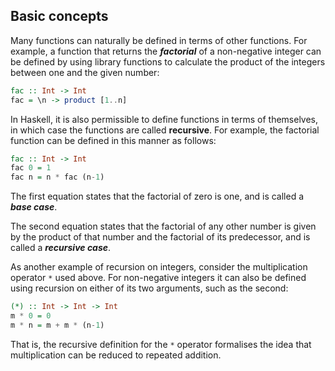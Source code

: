 ## Basic concepts
Many functions can naturally be defined in terms of other functions. For example, a function that returns the ***factorial*** of a non-negative integer can be defined by using library functions to calculate the product of the integers between one and the given number:
```Haskell
fac :: Int -> Int
fac = \n -> product [1..n]
```

In Haskell, it is also permissible to define functions in terms of themselves, in which case the functions are called **recursive**. For example, the factorial function can be defined in this manner as follows:
```Haskell
fac :: Int -> Int
fac 0 = 1
fac n = n * fac (n-1)
```

The first equation states that the factorial of zero is one, and is called a ***base case***.

The second equation states that the factorial of any other number is given by the product of that number and the factorial of its predecessor, and is called a ***recursive case***.

As another example of recursion on integers, consider the multiplication operator `*` used above. For non-negative integers it can also be defined using recursion on either of its two arguments, such as the second:
```Haskell
(*) :: Int -> Int -> Int
m * 0 = 0
m * n = m + m * (n-1)
```
That is, the recursive definition for the `*` operator formalises the idea that multiplication can be reduced to repeated addition.
